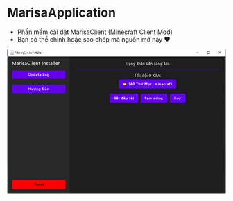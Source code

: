 # MarisaApplication

* Phần mềm cài đặt MarisaClient (Minecraft Client Mod)
* Bạn có thể chỉnh hoặc sao chép mã nguồn mở này ❤️


![img.png](img.png)